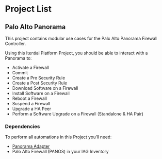 # Project List

## Palo Alto Panorama

This project contains modular use cases for the Palo Alto Panorama Firewall Controller.

Using this Itential Platform Project, you should be able to interact with a Panorama to:

- Activate a Firewall
- Commit
- Create a Pre Security Rule
- Create a Post Security Rule
- Download Software on a Firewall
- Install Software on a Firewall
- Reboot a Firewall
- Suspend a Firewall
- Upgrade a HA Peer
- Perform a Software Upgrade on a Firewall (Standalone & HA Pair)

### Dependencies
To perform all automations in this Project you'll need:
- [Panorama Adapter](https://gitlab.com/itentialopensource/adapters/adapter-panorama)
- Palo Alto Firewall (PANOS) in your IAG Inventory
